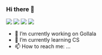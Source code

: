 ### Hi there 👋


<img src="https://img.shields.io/badge/Javascript-EE9C3C?style=flat-square&logo=Python&logoColor=white" />
<img src="https://img.shields.io/badge/Typescript-1075BE?style=flat-square&logo=Python&logoColor=white" />
<img src="https://img.shields.io/badge/React-5EB8EB?style=flat-square&logo=Python&logoColor=white" />
<img src="https://img.shields.io/badge/Svelte-F3411A?style=flat-square&logo=Python&logoColor=white" />

- 🔭 I’m currently working on Gollala
- 🌱 I’m currently learning CS
- 📫 How to reach me: ...

